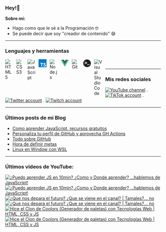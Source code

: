 ### Hey!👋
**Sobre mí:**
- Hago como que le sé a la Programación 🤓 
- Se puede decir que soy "creador de contenido" 😅

---
### Lenguajes y herramientas

<img align="left" alt="HTML5" width="26px" src="https://cdn.jsdelivr.net/gh/devicons/devicon/icons/html5/html5-original.svg" style="padding-right:10px;" />
<img align="left" alt="CSS3" width="26px" src="https://cdn.jsdelivr.net/gh/devicons/devicon/icons/css3/css3-original.svg" style="padding-right:10px;" />
<img align="left" alt="JavaScript" width="26px" src="https://cdn.jsdelivr.net/gh/devicons/devicon/icons/javascript/javascript-original.svg" style="padding-right:10px;" />
<img align="left" alt="Typescript" width="26px" src="https://raw.githubusercontent.com/github/explore/80688e429a7d4ef2fca1e82350fe8e3517d3494d/topics/typescript/typescript.png" style="padding-right:10px;" />
<img align="left" alt="Node.js" width="26px" src="https://cdn.jsdelivr.net/gh/devicons/devicon/icons/nodejs/nodejs-original.svg" style="padding-right:10px;" />
<img align="left" alt="Vue" width="26px" src="https://raw.githubusercontent.com/github/explore/80688e429a7d4ef2fca1e82350fe8e3517d3494d/topics/vue/vue.png" style="padding-right:10px;" />
<img align="left" alt="Git" width="26px" src="https://cdn.jsdelivr.net/gh/devicons/devicon/icons/git/git-original.svg" style="padding-right:10px;" />
<img align="left" alt="Terminal" width="26px" src="https://raw.githubusercontent.com/github/explore/d92924b1d925bb134e308bd29c9de6c302ed3beb/topics/terminal/terminal.png" style="padding-right:10px;" />
<img align="left" alt="Visual Studio Code" width="26px" src="https://cdn.jsdelivr.net/gh/devicons/devicon/icons/vscode/vscode-original.svg" style="padding-right:10px;" />

<br>

---
### Mis redes sociales

[![YouTube channel](https://img.shields.io/youtube/channel/subscribers/UCKMWXwHYoy920OFEN_BM5VQ?style=social)](https://www.youtube.com/@doneberdev)
 . [![TikTok account](https://img.shields.io/endpoint?logo=TikTok&style=social&url=https%3A%2F%2Fdoneber.dev%2Ftiktok-counter%2F)](https://www.tiktok.com/@doneberdev)
 . [![Twitter account](https://img.shields.io/twitter/follow/doneberdev?label=Followers&style=social)](https://twitter.com/doneberdev)
 . [![Twitch account](https://img.shields.io/twitch/status/doneberdev?style=social)](https://twitch.tv/doneberdev)
 
---
### Últimos posts de mi Blog

<!-- BLOG-POST-LIST:START -->
- [Como aprender JavaScript, recursos gratuitos](https://doneber.dev/blog/como-aprender-javascript-recursos-gratuitos/)
- [Personaliza tu perfil de GitHub y aprovecha GH Actions](https://doneber.dev/blog/personaliza-tu-perfil-de-github-y-aprovecha-gh-actions/)
- [Todo sobre GitHub](https://doneber.dev/blog/todo-sobre-github/)
- [Hora de definir metas](https://doneber.dev/blog/hora-de-definir-metas/)
- [Linux en Window con WSL](https://doneber.dev/blog/linux-en-window-con-wsl/)
<!-- BLOG-POST-LIST:END -->
 
---
### Últimos videos de YouTube:

<!-- BEGIN YOUTUBE-CARDS -->
[![¿Puedo aprender JS en 10min? ¿Como y Donde aprender?  …hablemos de JavaScript!](https://ytcards.demolab.com/?id=3Has5OP7knY&title=%C2%BFPuedo+aprender+JS+en+10min%3F+%C2%BFComo+y+Donde+aprender%3F++%E2%80%A6hablemos+de+JavaScript%21&lang=en&timestamp=1674255608&background_color=%230f0f0f&title_color=%23ffffff&stats_color=%23dedede&width=250&duration=549 "¿Puedo aprender JS en 10min? ¿Como y Donde aprender?  …hablemos de JavaScript!")](https://www.youtube.com/watch?v=3Has5OP7knY#gh-dark-mode-only)[![¿Puedo aprender JS en 10min? ¿Como y Donde aprender?  …hablemos de JavaScript!](https://ytcards.demolab.com/?id=3Has5OP7knY&title=%C2%BFPuedo+aprender+JS+en+10min%3F+%C2%BFComo+y+Donde+aprender%3F++%E2%80%A6hablemos+de+JavaScript%21&lang=en&timestamp=1674255608&background_color=%23ffffff&title_color=%2324292f&stats_color=%2357606a&width=250&duration=549 "¿Puedo aprender JS en 10min? ¿Como y Donde aprender?  …hablemos de JavaScript!")](https://www.youtube.com/watch?v=3Has5OP7knY#gh-light-mode-only)
[![¿Que nos depara el futuro? ¿Que se viene en el canal? | Tamales?... no](https://ytcards.demolab.com/?id=rwqifTmHdvg&title=%C2%BFQue+nos+depara+el+futuro%3F+%C2%BFQue+se+viene+en+el+canal%3F+%7C+Tamales%3F...+no&lang=en&timestamp=1674172830&background_color=%230f0f0f&title_color=%23ffffff&stats_color=%23dedede&width=250&duration=133 "¿Que nos depara el futuro? ¿Que se viene en el canal? | Tamales?... no")](https://www.youtube.com/watch?v=rwqifTmHdvg#gh-dark-mode-only)[![¿Que nos depara el futuro? ¿Que se viene en el canal? | Tamales?... no](https://ytcards.demolab.com/?id=rwqifTmHdvg&title=%C2%BFQue+nos+depara+el+futuro%3F+%C2%BFQue+se+viene+en+el+canal%3F+%7C+Tamales%3F...+no&lang=en&timestamp=1674172830&background_color=%23ffffff&title_color=%2324292f&stats_color=%2357606a&width=250&duration=133 "¿Que nos depara el futuro? ¿Que se viene en el canal? | Tamales?... no")](https://www.youtube.com/watch?v=rwqifTmHdvg#gh-light-mode-only)
[![Hice el Clon de Coolors (Generador de paletas) con Tecnologías Web | HTML, CSS y JS](https://ytcards.demolab.com/?id=bZ5RFbsqJII&title=Hice+el+Clon+de+Coolors+%28Generador+de+paletas%29+con+Tecnolog%C3%ADas+Web+%7C+HTML%2C+CSS+y+JS&lang=en&timestamp=1673631009&background_color=%230f0f0f&title_color=%23ffffff&stats_color=%23dedede&width=250&duration=813 "Hice el Clon de Coolors (Generador de paletas) con Tecnologías Web | HTML, CSS y JS")](https://www.youtube.com/watch?v=bZ5RFbsqJII#gh-dark-mode-only)[![Hice el Clon de Coolors (Generador de paletas) con Tecnologías Web | HTML, CSS y JS](https://ytcards.demolab.com/?id=bZ5RFbsqJII&title=Hice+el+Clon+de+Coolors+%28Generador+de+paletas%29+con+Tecnolog%C3%ADas+Web+%7C+HTML%2C+CSS+y+JS&lang=en&timestamp=1673631009&background_color=%23ffffff&title_color=%2324292f&stats_color=%2357606a&width=250&duration=813 "Hice el Clon de Coolors (Generador de paletas) con Tecnologías Web | HTML, CSS y JS")](https://www.youtube.com/watch?v=bZ5RFbsqJII#gh-light-mode-only)
<!-- END YOUTUBE-CARDS -->
